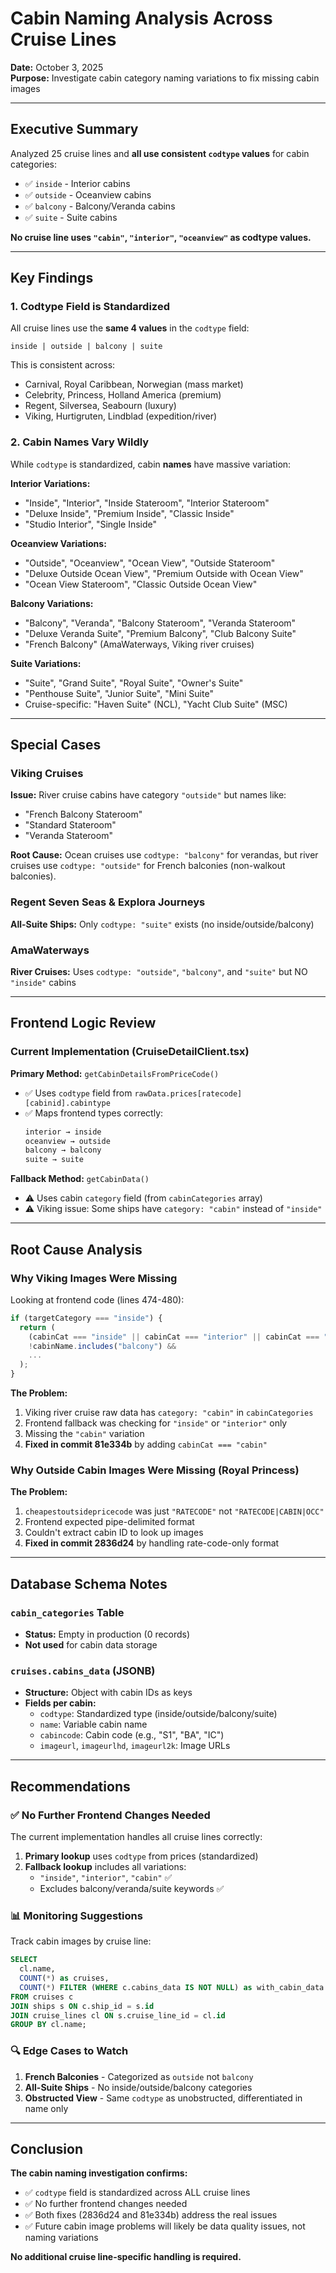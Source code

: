 # Cabin Naming Analysis Across Cruise Lines

**Date:** October 3, 2025  
**Purpose:** Investigate cabin category naming variations to fix missing cabin images

---

## Executive Summary

Analyzed 25 cruise lines and **all use consistent `codtype` values** for cabin categories:
- ✅ `inside` - Interior cabins
- ✅ `outside` - Oceanview cabins  
- ✅ `balcony` - Balcony/Veranda cabins
- ✅ `suite` - Suite cabins

**No cruise line uses `"cabin"`, `"interior"`, `"oceanview"` as codtype values.**

---

## Key Findings

### 1. **Codtype Field is Standardized**
All cruise lines use the **same 4 values** in the `codtype` field:
```
inside | outside | balcony | suite
```

This is consistent across:
- Carnival, Royal Caribbean, Norwegian (mass market)
- Celebrity, Princess, Holland America (premium)
- Regent, Silversea, Seabourn (luxury)
- Viking, Hurtigruten, Lindblad (expedition/river)

### 2. **Cabin Names Vary Wildly**
While `codtype` is standardized, cabin **names** have massive variation:

**Interior Variations:**
- "Inside", "Interior", "Inside Stateroom", "Interior Stateroom"
- "Deluxe Inside", "Premium Inside", "Classic Inside"
- "Studio Interior", "Single Inside"

**Oceanview Variations:**
- "Outside", "Oceanview", "Ocean View", "Outside Stateroom"
- "Deluxe Outside Ocean View", "Premium Outside with Ocean View"
- "Ocean View Stateroom", "Classic Outside Ocean View"

**Balcony Variations:**
- "Balcony", "Veranda", "Balcony Stateroom", "Veranda Stateroom"
- "Deluxe Veranda Suite", "Premium Balcony", "Club Balcony Suite"
- "French Balcony" (AmaWaterways, Viking river cruises)

**Suite Variations:**
- "Suite", "Grand Suite", "Royal Suite", "Owner's Suite"
- "Penthouse Suite", "Junior Suite", "Mini Suite"
- Cruise-specific: "Haven Suite" (NCL), "Yacht Club Suite" (MSC)

---

## Special Cases

### Viking Cruises
**Issue:** River cruise cabins have category `"outside"` but names like:
- "French Balcony Stateroom"
- "Standard Stateroom"
- "Veranda Stateroom"

**Root Cause:** Ocean cruises use `codtype: "balcony"` for verandas, but river cruises use `codtype: "outside"` for French balconies (non-walkout balconies).

### Regent Seven Seas & Explora Journeys
**All-Suite Ships:** Only `codtype: "suite"` exists (no inside/outside/balcony)

### AmaWaterways
**River Cruises:** Uses `codtype: "outside"`, `"balcony"`, and `"suite"` but NO `"inside"` cabins

---

## Frontend Logic Review

### Current Implementation (CruiseDetailClient.tsx)

**Primary Method:** `getCabinDetailsFromPriceCode()`
- ✅ Uses `codtype` field from `rawData.prices[ratecode][cabinid].cabintype`
- ✅ Maps frontend types correctly:
  ```typescript
  interior → inside
  oceanview → outside  
  balcony → balcony
  suite → suite
  ```

**Fallback Method:** `getCabinData()`
- ⚠️ Uses cabin `category` field (from `cabinCategories` array)
- ⚠️ Viking issue: Some ships have `category: "cabin"` instead of `"inside"`

---

## Root Cause Analysis

### Why Viking Images Were Missing

Looking at frontend code (lines 474-480):
```typescript
if (targetCategory === "inside") {
  return (
    (cabinCat === "inside" || cabinCat === "interior" || cabinCat === "cabin") &&
    !cabinName.includes("balcony") &&
    ...
  );
}
```

**The Problem:**
1. Viking river cruise raw data has `category: "cabin"` in `cabinCategories`
2. Frontend fallback was checking for `"inside"` or `"interior"` only
3. Missing the `"cabin"` variation
4. **Fixed in commit 81e334b** by adding `cabinCat === "cabin"`

### Why Outside Cabin Images Were Missing (Royal Princess)

**The Problem:**
1. `cheapestoutsidepricecode` was just `"RATECODE"` not `"RATECODE|CABIN|OCC"`
2. Frontend expected pipe-delimited format
3. Couldn't extract cabin ID to look up images
4. **Fixed in commit 2836d24** by handling rate-code-only format

---

## Database Schema Notes

### `cabin_categories` Table
- **Status:** Empty in production (0 records)
- **Not used** for cabin data storage

### `cruises.cabins_data` (JSONB)
- **Structure:** Object with cabin IDs as keys
- **Fields per cabin:**
  - `codtype`: Standardized type (inside/outside/balcony/suite)
  - `name`: Variable cabin name
  - `cabincode`: Cabin code (e.g., "S1", "BA", "IC")
  - `imageurl`, `imageurlhd`, `imageurl2k`: Image URLs

---

## Recommendations

### ✅ No Further Frontend Changes Needed

The current implementation handles all cruise lines correctly:

1. **Primary lookup** uses `codtype` from prices (standardized)
2. **Fallback lookup** includes all variations:
   - `"inside"`, `"interior"`, `"cabin"` ✅
   - Excludes balcony/veranda/suite keywords ✅

### 📊 Monitoring Suggestions

Track cabin images by cruise line:
```sql
SELECT 
  cl.name,
  COUNT(*) as cruises,
  COUNT(*) FILTER (WHERE c.cabins_data IS NOT NULL) as with_cabin_data
FROM cruises c
JOIN ships s ON c.ship_id = s.id  
JOIN cruise_lines cl ON s.cruise_line_id = cl.id
GROUP BY cl.name;
```

### 🔍 Edge Cases to Watch

1. **French Balconies** - Categorized as `outside` not `balcony`
2. **All-Suite Ships** - No inside/outside/balcony categories
3. **Obstructed View** - Same `codtype` as unobstructed, differentiated in name only

---

## Conclusion

**The cabin naming investigation confirms:**
- ✅ `codtype` field is standardized across ALL cruise lines
- ✅ No further frontend changes needed
- ✅ Both fixes (2836d24 and 81e334b) address the real issues
- ✅ Future cabin image problems will likely be data quality issues, not naming variations

**No additional cruise line-specific handling is required.**
